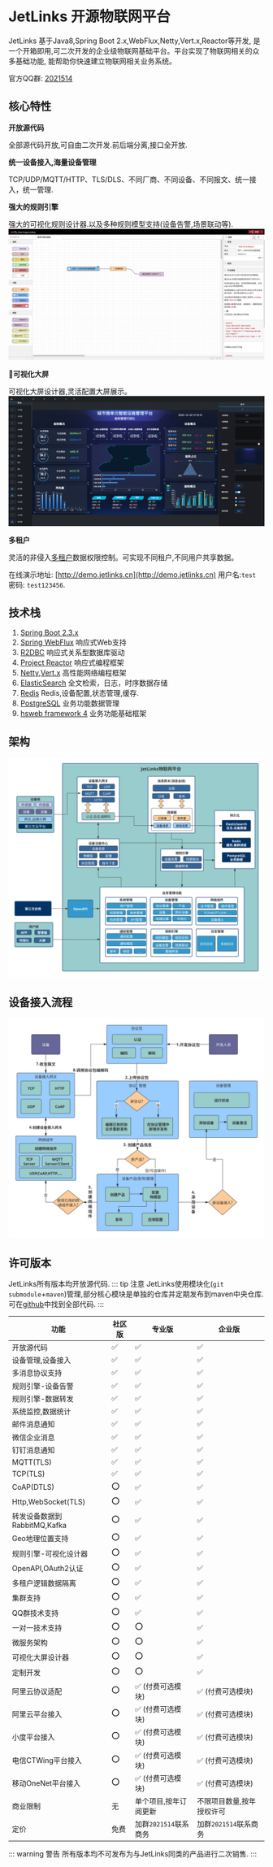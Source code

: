 # JetLinks 开源物联网平台

JetLinks 基于Java8,Spring Boot 2.x,WebFlux,Netty,Vert.x,Reactor等开发, 
是一个开箱即用,可二次开发的企业级物联网基础平台。平台实现了物联网相关的众多基础功能,
能帮助你快速建立物联网相关业务系统。

官方QQ群: [2021514](https://qm.qq.com/cgi-bin/qm/qr?k=LGf0OPQqvLGdJIZST3VTcypdVWhdfAOG&jump_from=webapi)

## 核心特性

**开放源代码**

全部源代码开放,可自由二次开发.前后端分离,接口全开放.

**统一设备接入,海量设备管理**

TCP/UDP/MQTT/HTTP、TLS/DLS、不同厂商、不同设备、不同报文、统一接入，统一管理.

**强大的规则引擎**

强大的可视化规则设计器.以及多种规则模型支持(设备告警,场景联动等).
![rule-engine.png](./rule-engine.png)

**可视化大屏**

可视化大屏设计器,灵活配置大屏展示。
![big-screen.png](./big-screen.png)

**多租户**

灵活的非侵入[多租户](./dev-guide/multi-tenant.md)数据权限控制。可实现不同租户,不同用户共享数据。

在线演示地址: [http://demo.jetlinks.cn](http://demo.jetlinks.cn) 用户名:`test` 密码: `test123456`.

## 技术栈

1. [Spring Boot 2.3.x](https://spring.io/projects/spring-boot)
2. [Spring WebFlux](https://spring.io/) 响应式Web支持
3. [R2DBC](https://r2dbc.io/) 响应式关系型数据库驱动
4. [Project Reactor](https://projectreactor.io/) 响应式编程框架
4. [Netty](https://netty.io/),[Vert.x](https://vertx.io/) 高性能网络编程框架
5. [ElasticSearch](https://www.elastic.co/cn/products/enterprise-search) 全文检索，日志，时序数据存储
6. [Redis](https://redis.io/) Redis,设备配置,状态管理,缓存.
7. [PostgreSQL](https://www.postgresql.org) 业务功能数据管理
8. [hsweb framework 4](https://github.com/hs-web) 业务功能基础框架

## 架构

![platform](./platform.svg)


## 设备接入流程

![flow](./best-practices/device-flow.svg)

## 许可版本

JetLinks所有版本均开放源代码.
::: tip 注意
JetLinks使用模块化(`git submodule`+`maven`)管理,部分核心模块是单独的仓库并定期发布到maven中央仓库.
可在[github](https://github.com/jetlinks)中找到全部代码.
:::

| 功能                         | 社区版 | 专业版                | 企业版                    |
| ---------------------------- | ------ | --------------------- | ------------------------- |
| 开放源代码                   | ✅      | ✅                     | ✅                         |
| 设备管理,设备接入            | ✅      | ✅                     | ✅                         |
| 多消息协议支持               | ✅      | ✅                     | ✅                         |
| 规则引擎-设备告警            | ✅      | ✅                     | ✅                         |
| 规则引擎-数据转发            | ✅      | ✅                     | ✅                         |
| 系统监控,数据统计            | ✅      | ✅                     | ✅                         |
| 邮件消息通知                 | ✅      | ✅                     | ✅                         |
| 微信企业消息                 | ✅      | ✅                     | ✅                         |
| 钉钉消息通知                 | ✅      | ✅                     | ✅                         |
| MQTT(TLS)                    | ✅      | ✅                     | ✅                         |
| TCP(TLS)                     | ✅      | ✅                     | ✅                         |
| CoAP(DTLS)                   | ⭕      | ✅                     | ✅                         |
| Http,WebSocket(TLS)          | ⭕      | ✅                     | ✅                         |
| 转发设备数据到RabbitMQ,Kafka | ⭕      | ✅                     | ✅                         |
| Geo地理位置支持              | ⭕      | ✅                     | ✅                         |
| 规则引擎-可视化设计器        | ⭕      | ✅                     | ✅                         |
| OpenAPI,OAuth2认证           | ⭕      | ✅                     | ✅                         |
| 多租户逻辑数据隔离           | ⭕      | ✅                     | ✅                         |
| 集群支持                     | ⭕      | ✅                     | ✅                         |
| QQ群技术支持                 | ⭕      | ✅                     | ✅                         |
| 一对一技术支持               | ⭕      | ⭕                     | ✅                         |
| 微服务架构                   | ⭕      | ⭕                     | ✅                         |
| 可视化大屏设计器             | ⭕      | ⭕                     | ✅                         |
| 定制开发                     | ⭕      | ⭕                     | ✅                         |
| 阿里云协议适配               | ⭕      | ✅ (付费可选模块)      | ✅ (付费可选模块)          |
| 阿里云平台接入               | ⭕      | ✅ (付费可选模块)      | ✅ (付费可选模块)          |
| 小度平台接入                 | ⭕      | ✅ (付费可选模块)      | ✅ (付费可选模块)          |
| 电信CTWing平台接入           | ⭕      | ✅ (付费可选模块)      | ✅ (付费可选模块)          |
| 移动OneNet平台接入           | ⭕      | ✅ (付费可选模块)      | ✅ (付费可选模块)          |
| 商业限制                     | 无     | 单个项目,按年订阅更新 | 不限项目数量,按年授权许可 |
| 定价                         | 免费   | 加群`2021514`联系商务 | 加群`2021514`联系商务     |

::: warning 警告
所有版本均不可发布为与JetLinks同类的产品进行二次销售. 
:::
 